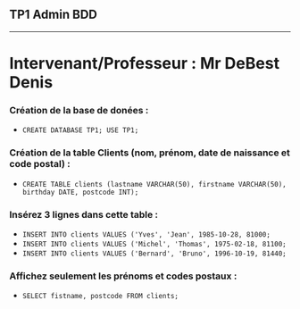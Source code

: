 ## TP1 Admin BDD
---
Intervenant/Professeur : Mr DeBest Denis
===
### Création de la base de donées :
- `CREATE DATABASE TP1; USE TP1;`

### Création de la table Clients (nom, prénom, date de naissance et code postal) :
- `CREATE TABLE clients (lastname VARCHAR(50), firstname VARCHAR(50), birthday DATE, postcode INT);`

### Insérez 3 lignes dans cette table :
- `INSERT INTO clients VALUES ('Yves', 'Jean', 1985-10-28, 81000;`
- `INSERT INTO clients VALUES ('Michel', 'Thomas', 1975-02-18, 81100;`
- `INSERT INTO clients VALUES ('Bernard', 'Bruno', 1996-10-19, 81440;`
  
### Affichez seulement les prénoms et codes postaux :
- `SELECT fistname, postcode FROM clients;`
